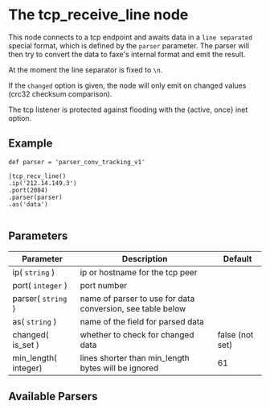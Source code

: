 The tcp_receive_line node
=====================

This node connects to a tcp endpoint and awaits data in a `line separated` special format, 
which is defined by the `parser` parameter.
The parser will then try to convert the data to faxe's internal format and emit the result.

At the moment the line separator is fixed to `\n`. 
    
If the `changed` option is given, the node will only emit on changed values (crc32 checksum comparison).

The tcp listener is protected against flooding with the {active, once} inet option.

Example
-------
```dfs    
def parser = 'parser_conv_tracking_v1'

|tcp_recv_line()
.ip('212.14.149.3')
.port(2004)
.parser(parser)
.as('data')
     
```


Parameters
----------

Parameter     | Description | Default 
--------------|-------------|--------- 
ip( `string` )| ip or hostname for the tcp peer | 
port( `integer` )| port number |
parser( `string` )| name of parser to use for data conversion, see table below|
as( `string` ) | name of the field for parsed data|
changed( is_set )| whether to check for changed data| false (not set) 
min_length( integer)|lines shorter than min_length bytes will be ignored | 61

Available Parsers
-----------------
 